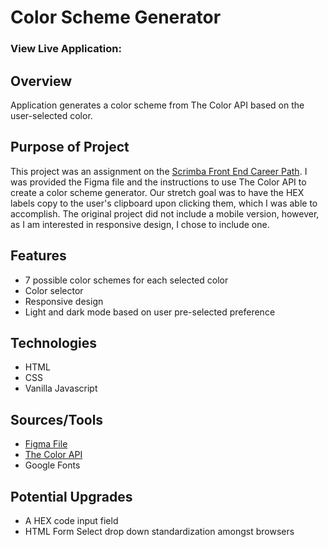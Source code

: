 # Color Scheme Generator

### View Live Application: 

## Overview
Application generates a color scheme from The Color API based on the user-selected color.

## Purpose of Project
This project was an assignment on the [Scrimba Front End Career Path](https://scrimba.com/learn/frontend). I was provided the Figma file and the instructions to use The Color API to create a color scheme generator. Our stretch goal was to have the HEX labels copy to the user's clipboard upon clicking them, which I was able to accomplish. The original project did not include a mobile version, however, as I am interested in responsive design, I chose to include one. 

## Features
- 7 possible color schemes for each selected color
- Color selector
- Responsive design
- Light and dark mode based on user pre-selected preference

## Technologies
- HTML
- CSS
- Vanilla Javascript

## Sources/Tools
- [Figma File](https://www.figma.com/file/twasy8Bca4hW7gunLFSLoY/Color-Scheme-Generator?type=design&node-id=2-1155&mode=design)
- [The Color API](https://www.thecolorapi.com/)
- Google Fonts

## Potential Upgrades
- A HEX code input field
- HTML Form Select drop down standardization amongst browsers
